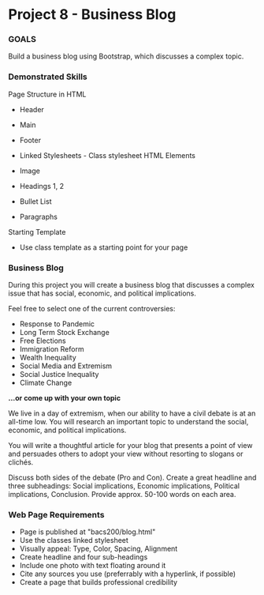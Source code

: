 # Project 8 - Business Blog

### GOALS

Build a business blog using Bootstrap, which discusses a complex topic.


### Demonstrated Skills

Page Structure in HTML

* Header
* Main
* Footer
* Linked Stylesheets - Class stylesheet
HTML Elements

* Image
* Headings 1, 2
* Bullet List
* Paragraphs



Starting Template

* Use class template as a starting point for your page


### Business Blog

During this project you will create a business blog that discusses  a complex
issue that has social, economic, and political implications.

Feel free to select one of the current controversies:

* Response to Pandemic
* Long Term Stock Exchange
* Free Elections
* Immigration Reform
* Wealth Inequality
* Social Media and Extremism
* Social Justice Inequality
* Climate Change

**...or come up with your own topic**

We live in a day of extremism, when our ability to have a civil debate is at an
all-time low.  You will research an important topic to understand the social, 
economic, and political implications.

You will write a thoughtful article for your blog that presents a point of view 
and persuades others to adopt your view without resorting to slogans or clichés.

Discuss both sides of the debate (Pro and Con).  Create a great headline and three
subheadings: Social implications, Economic implications, Political implications, 
Conclusion.
Provide approx. 50-100 words on each area.


### Web Page Requirements

* Page is published at "bacs200/blog.html"
* Use the classes linked stylesheet
* Visually appeal:  Type, Color, Spacing, Alignment
* Create headline and four sub-headings
* Include one photo with text floating around it
* Cite any sources you use (preferrably with a hyperlink, if possible)
* Create a page that builds professional credibility

